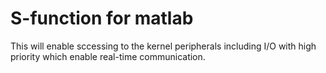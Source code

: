 # S-function for matlab
This will enable sccessing to the kernel peripherals including I/O with high priority which enable real-time communication. 
